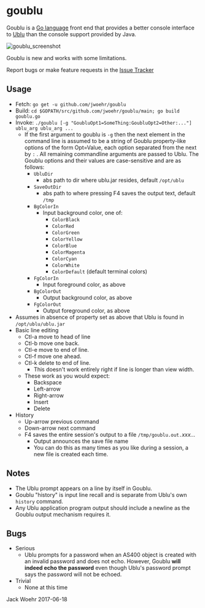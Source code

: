 # goublu
Goublu is a [Go language](http://golang.org) front end that provides a better console interface to [Ublu](https://github.com/jwoehr/ublu) than the console support provided by Java.

![goublu_screenshot](https://user-images.githubusercontent.com/4604036/27308552-63cb78e0-550c-11e7-8d74-3f8e5e4c813f.png)

Goublu is new and works with some limitations.

Report bugs or make feature requests in the [Issue Tracker](https://github.com/jwoehr/goublu/issues)

## Usage

* Fetch:  `go get -u github.com/jwoehr/goublu`
* Build:  `cd $GOPATH/src/github.com/jwoehr/goublu/main; go build goublu.go`
* Invoke: `./goublu [-g "GoubluOpt1=SomeThing:GoubluOpt2=Other:..."] ublu_arg ublu_arg ...`
	* If the first argument to goublu is `-g` then the next element in the command line is assumed
	to be a string of Goublu property-like options of the form Opt=Value, each option separated from
	the next by `:` . All remaining commandline arguments are passed to Ublu. The Goublu options and their
	values are case-sensitive and are as follows: 
		* `UbluDir`
			* abs path to dir where ublu.jar resides, default `/opt/ublu`
		* `SaveOutDir`
			* abs path to where pressing F4 saves the output text, default `/tmp`
		* `BgColorIn`
			* Input background color, one of:
				* `ColorBlack`
				* `ColorRed`
				* `ColorGreen`
				* `ColorYellow`
				* `ColorBlue`
				* `ColorMagenta`
				* `ColorCyan`
				* `ColorWhite`
				* `ColorDefault` (default terminal colors)
		* `FgColorIn`
			* Input foreground color, as above
		* `BgColorOut`
			* Output background color, as above
		* `FgColorOut`
			* Output foreground color, as above			
* Assumes in absence of property set as above that Ublu is found in `/opt/ublu/ublu.jar`
* Basic line editing
	* Ctl-a move to head of line
	* Ctl-b move one back.
	* Ctl-e move to end of line.
	* Ctl-f move one ahead.
	* Ctl-k delete to end of line.
		* This doesn't work entirely right if line is longer than view width.
	* These work as you would expect:
		* Backspace
		* Left-arrow
		* Right-arrow
		* Insert
		* Delete
* History
	* Up-arrow previous command
	* Down-arrow next command
	* F4 saves the entire session's output to a file `/tmp/goublu.out.`_xxx..._
		* Output announces the save file name
		* You can do this as many times as you like during a session, a new file is created each time.
		
## Notes

* The Ublu prompt appears on a line by itself in Goublu.
* Goublu "history" is input line recall and is separate from Ublu's own `history` command.
* Any Ublu application program output should include a newline as the Goublu output mechanism requires it.

## Bugs

* Serious
	* Ublu prompts for a password when an AS400 object is created with an invalid password and does not echo. However,
	Goublu **will indeed echo the password** even though Ublu's password prompt says the password will not be echoed.
* Trivial
	* None at this time

Jack Woehr 2017-06-18
